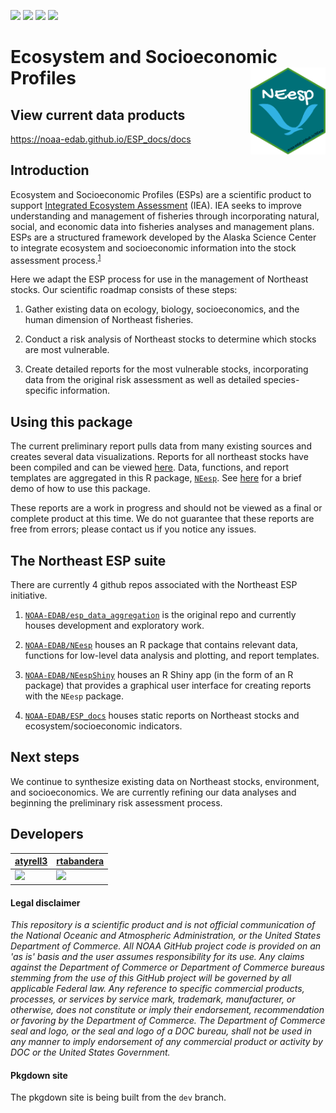 <!-- README.md is generated from README.Rmd. Please edit that file -->

<!-- badges: start -->
[![](https://img.shields.io/badge/devel%20version-0.1.1-blue.svg)](https://github.com/NOAA-EDAB/NEesp)
[![](https://img.shields.io/github/last-commit/NOAA-EDAB/NEesp.svg)](https://github.com/NOAA-EDAB/NEesp/commits/dev)
[![](https://img.shields.io/badge/repo%20size-0.52%20GB-blue.svg)](https://github.com/NOAA-EDAB/NEesp)
[![](https://github.com/NOAA-EDAB/NEesp/workflows/gitleaks/badge.svg)](https://github.com/NOAA-EDAB/NEesp/actions/workflows/secretScan.yml)
<!-- badges: end -->

# Ecosystem and Socioeconomic Profiles <img src="https://raw.githubusercontent.com/NOAA-EDAB/esp_data_aggregation/abby/hexes/NEesp_hex.png" align="right" width="120" /> 

## View current data products
https://noaa-edab.github.io/ESP_docs/docs

## Introduction
Ecosystem and Socioeconomic Profiles (ESPs) are a scientific product to support [Integrated Ecosystem Assessment](https://www.integratedecosystemassessment.noaa.gov/) (IEA). IEA seeks to improve understanding and management of fisheries through incorporating natural, social, and economic data into fisheries analyses and management plans. ESPs are a structured framework developed by the Alaska Science Center to integrate ecosystem and socioeconomic information into the stock assessment process.<sup>[1]</sup>

Here we adapt the ESP process for use in the management of Northeast stocks. Our scientific roadmap consists of these steps:

1. Gather existing data on ecology, biology, socioeconomics, and the human dimension of Northeast fisheries.

2. Conduct a risk analysis of Northeast stocks to determine which stocks are most vulnerable.

3. Create detailed reports for the most vulnerable stocks, incorporating data from the original risk assessment as well as detailed species-specific information.

## Using this package
The current preliminary report pulls data from many existing sources and creates several data visualizations. Reports for all northeast stocks have been compiled and can be viewed [here](https://noaa-edab.github.io/ESP_docs/docs). Data, functions, and report templates are aggregated in this R package, [`NEesp`](https://github.com/NOAA-EDAB/NEesp). See [here](https://noaa-edab.github.io/NEesp/articles/install-and-use-package.html) for a brief demo of how to use this package.

These reports are a work in progress and should not be viewed as a final or complete product at this time. We do not guarantee that these reports are free from errors; please contact us if you notice any issues.

## The Northeast ESP suite 
There are currently 4 github repos associated with the Northeast ESP initiative.

1. [`NOAA-EDAB/esp_data_aggregation`](https://github.com/NOAA-EDAB/esp_data_aggregation) is the original repo and currently houses development and exploratory work.

2. [`NOAA-EDAB/NEesp`](https://github.com/NOAA-EDAB/NEesp) houses an R package that contains relevant data, functions for low-level data analysis and plotting, and report templates.

3. [`NOAA-EDAB/NEespShiny`](https://github.com/NOAA-EDAB/NEespShiny) houses an R Shiny app (in the form of an R package) that provides a graphical user interface for creating reports with the `NEesp` package.

4. [`NOAA-EDAB/ESP_docs`](https://github.com/NOAA-EDAB/ESP_docs) houses static reports on Northeast stocks and ecosystem/socioeconomic indicators.

## Next steps
We continue to synthesize existing data on Northeast stocks, environment, and socioeconomics. We are currently refining our data analyses and beginning the preliminary risk assessment process. 

[1]: https://meetings.npfmc.org/CommentReview/DownloadFile?p=8f5233fb-3b62-4571-9b49-8bb7ce675916.pdf&fileName=ESP_Shotwell.pdf

## Developers

| [atyrell3](https://github.com/atyrell3)                                                         | [rtabandera](https://github.com/rtabandera)                                                                                                    |
|-------------------------------------------------------------------------------------------------|----------------------------------------------------------------------------------------------------------------------------------------|
| [![](https://avatars.githubusercontent.com/u/77738923?s=100&u=92e54f60ca179f3e41c1a3610fb3ecdb9e233434&v=4)](https://github.com/atyrell3) | [![](https://avatars.githubusercontent.com/u/64960823?s=100&u=ea5abeca602e43d461e964fe8283f703aef63c61&v=4)](https://github.com/rtabandera) |

#### Legal disclaimer

*This repository is a scientific product and is not official
communication of the National Oceanic and Atmospheric Administration, or
the United States Department of Commerce. All NOAA GitHub project code
is provided on an 'as is' basis and the user assumes responsibility for
its use. Any claims against the Department of Commerce or Department of
Commerce bureaus stemming from the use of this GitHub project will be
governed by all applicable Federal law. Any reference to specific
commercial products, processes, or services by service mark, trademark,
manufacturer, or otherwise, does not constitute or imply their
endorsement, recommendation or favoring by the Department of Commerce.
The Department of Commerce seal and logo, or the seal and logo of a DOC
bureau, shall not be used in any manner to imply endorsement of any
commercial product or activity by DOC or the United States Government.*

#### Pkgdown site
The pkgdown site is being built from the `dev` branch.
